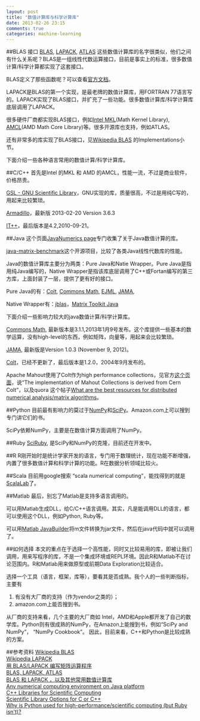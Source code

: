 ```yaml
---
layout: post
title: "数值计算库与科学计算库"
date: 2013-02-26 23:15
comments: true
categories: machine-learning
---
```

##BLAS 接口
[BLAS](http://www.netlib.org/blas/), [LAPACK](http://www.netlib.org/lapack/), [ATLAS](http://math-atlas.sourceforge.net/) 这些数值计算库的名字很类似，他们之间有什么关系呢？BLAS是一组线性代数运算接口，目前是事实上的标准，很多数值计算/科学计算都实现了这套接口。

BLAS定义了那些函数呢？可以查看[官方文档](http://www.netlib.org/blas/)。

LAPACK是BLAS的第一个实现，是最老牌的数值计算库，用FORTRAN 77语言写的。LAPACK实现了BLAS接口，并扩充了一些功能。很多数值计算库/科学计算库底层调用了LAPACK。

很多硬件厂商都实现BLAS接口，例如[Intel MKL](http://software.intel.com/en-us/intel-mkl)(Math Kernel Library), [AMCL](http://developer.amd.com/tools/cpu-development/amd-core-math-library-acml/)(AMD Math Core Library)等。很多开源库也支持，例如ATLAS。

还有非常多的库实现了BLAS接口，见[Wikipedia BLAS](http://en.wikipedia.org/wiki/Basic_Linear_Algebra_Subprograms) 的Implementations小节。

下面介绍一些各种语言常用的数值计算/科学计算库。

<!-- more -->

##C/C++
首先是Intel 的MKL 和 AMD 的AMCL，性能一流，不过是商业软件，价格昂贵。

[GSL - GNU Scientific Library](http://www.gnu.org/software/gsl/)，GNU实现的库，质量很高，不过是用纯C写的，用起来比较繁琐。

[Armadillo](http://arma.sourceforge.net/)，最新版 2013-02-20 Version 3.6.3

[IT++](http://itpp.sourceforge.net/)，最后版本是4.2,2010-09-21。

##Java
这个页面[JavaNumerics page](http://math.nist.gov/javanumerics/)专门收集了关于Java数值计算的库。

[java-matrix-benchmark](https://code.google.com/p/java-matrix-benchmark/)这个开源项目，比较了各类Java线性代数库的性能。

Java的数值计算库主要分为两类：Pure Java和Natie Wrapper。Pure Java是指用纯Java编写的，Native Wrapper是指该库底层调用了C++或Fortan编写的第三方库，上面封装了一层，提供了更有好的接口。

Pure Java的有：[Colt](http://dsd.lbl.gov/~hoschek/colt/), [Commons Math](http://commons.apache.org/proper/commons-math/), [EJML](https://code.google.com/p/efficient-java-matrix-library/), [JAMA](http://math.nist.gov/javanumerics/jama/), 

Native Wrapper有：[jblas](http://jblas.org)，[Matrix Toolkit Java](https://github.com/fommil/matrix-toolkits-java)

下面介绍一些影响力较大的java数值计算/科学计算库。

[Commons Math](http://commons.apache.org/proper/commons-math/), 最新版本是3.1.1,2013年1月9号发布。这个库提供一些基本的数学运算，没有high-level的东西，例如矩阵，向量等，用起来会比较繁琐。

[JAMA](http://math.nist.gov/javanumerics/jama/), 最新版是Version 1.0.3 (November 9, 2012)。

[Colt](http://acs.lbl.gov/software/colt/)，已经不更新了，最后版本是1.2.0，2004年9月发布的。

Apache Mahout使用了Colt作为high performance collections，见官方[这个页面](https://cwiki.apache.org/MAHOUT/mahout-collections.html)，说“The implementation of Mahout Collections is derived from Cern Colt”，以及quora 这个帖子[What are the best resources for distributed numerical analysis/matrix algorithms](http://www.quora.com/Distributed-Algorithms/What-are-the-best-resources-for-distributed-numerical-analysis-matrix-algorithms)。

##Python
目前最有影响力的莫过于[NumPy](http://www.numpy.org/)和[SciPy](http://www.scipy.org/)。Amazon.com上可以搜到专门讲它们的书。

SciPy依赖NumPy，主要是在数值计算方面调用了NumPy。

##Ruby
[SciRuby](http://sciruby.com/), 是SciPy和NumPy的克隆，目前还在开发中。

##R
R刚开始时是统计学家开发的语言，专门用于数理统计，现在功能不断增强，内置了很多数值计算和科学计算的功能。R在数据分析领域比较火。

##Scala
目前用google搜索 “scala numerical computing”，能找得到的就是[ScalaLab](http://code.google.com/p/scalalab/)了。

##Matlab
最后，别忘了Matlab是支持多语言调用的。

可以用Matlab生成DLL，给C/C++语言调用。其实，凡是能调用DLL的语言，都可以使用这个DLL，例如Python, Ruby等。

可以用[Matlab JavaBuilder](http://www.mathworks.cn/products/javabuilder/)将m文件转换为jar文件，然后在java代码中就可以调用了。

##如何选择
本文的重点在于选择一个高性能，同时又比较易用的库，即被让我们调用，用来写程序的库，不是一个集成环境或REPL环境。因此R和Matlab不在讨论范围内。R和Matlab用来做原型或前期Data Exploration比较适合。

选择一个工具（语言，框架，库等），要看其是否成熟。我个人的一些判断指标，主要有

1. 有没有大厂商的支持（作为vendor之类的）；
2. amazon.com上能否搜到书。

从厂商的支持来看，几个主要的大厂商如 Intel，AMD和Apple都开发了自己的数学库。Python则有很成熟的NumPy，在Amazon上能搜到书，例如“SciPy and NumPy”， “NumPy Cookbook”。 因此，目前来看，C++和Python是比较成熟的方案。

##参考资料
[Wikipedia BLAS](http://en.wikipedia.org/wiki/Basic_Linear_Algebra_Subprograms)  
[Wikipedia LAPACK](http://en.wikipedia.org/wiki/LAPACK)  
[用 BLAS/LAPACK 编写矩阵运算程序](http://blog.henix.info/blog/blas-lapack-do-matrix-operation.html)  
[BLAS, LAPACK, ATLAS](https://wikis.utexas.edu/display/~cdupree/BLAS,+LAPACK,+ATLAS)  
[BLAS 和 LAPACK ，以及其他常用数值计算库](http://hi.baidu.com/luckykele2012/item/6a3b25423018c40d6dc2f090)  
[Any numerical computing environment on Java platform](http://fdatamining.blogspot.com/2011/10/any-numerical-computing-environment-on.html)  
[C++ Libraries for Scientific Computing](http://www.myoutsourcedbrain.com/2009/04/c-libraries-for-numerical-processing.html)  
[Scientific Library Options for C or C++](http://stackoverflow.com/questions/3121139/scientific-library-options-for-c-or-c)  
[Why is Python used for high-performance/scientific computing (but Ruby isn't)?](http://programmers.stackexchange.com/questions/138643/why-is-python-used-for-high-performance-scientific-computing-but-ruby-isnt)  

